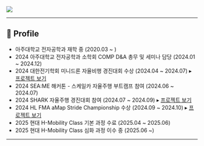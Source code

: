 <img src="https://capsule-render.vercel.app/api?type=waving&color=F28B30&height=200&section=header&text=Jeomyo's%20GitHub!&fontSize=40&fontColor=ffffff" />

---

## 🏫 Profile

- 아주대학교 전자공학과 재학 중 (2020.03 ~ )
- 2024 아주대학교 전자공학과 소학회 COMP D&A 총무 및 세미나 담당 (2024.01 ~ 2024.12)
- 2024 대한전기학회 미니드론 자율비행 경진대회 수상 (2024.04 ~ 2024.07)
  ▸ [프로젝트 보기](https://github.com/Jeomyo/2024_MiniDrone_Jeomyo)
- 2024 SEA:ME 해커톤 - 스케일카 자율주행 부트캠프 참여 (2024.06 ~ 2024.07)
- 2024 SHARK 자율주행 경진대회 참여 (2024.07 ~ 2024.09)
  ▸ [프로젝트 보기](https://github.com/Jeomyo/2024_SHARK_Jeomyo)
- 2024 HL FMA aMap Stride Championship 수상 (2024.09 ~ 2024.10)
  ▸ [프로젝트 보기](https://github.com/Jeomyo/2024_HL_FMA_Jeomyo)
- 2025 현대 H-Mobility Class 기본 과정 수료 (2025.04 ~ 2025.06)
- 2025 현대 H-Mobility Class 심화 과정 이수 중 (2025.06 ~)
---
